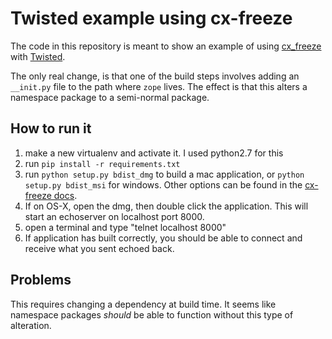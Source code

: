 # Twisted example using cx-freeze

The code in this repository is meant to show an example of using  [cx_freeze](https://bitbucket.org/anthony_tuininga/cx_freeze) with [Twisted](https://twistedmatrix.com/trac/).

The only real change, is that one of the build steps involves adding an ```__init.py``` file to the path where ```zope``` lives.
The effect is that this alters a namespace package to a semi-normal package.

## How to run it

1. make a new virtualenv and activate it. I used python2.7 for this
2. run ```pip install -r requirements.txt```
3. run ```python setup.py bdist_dmg``` to build a mac application, or ```python setup.py bdist_msi``` for windows. Other options can be found in the [cx-freeze docs](http://cx-freeze.readthedocs.org/en/latest/distutils.html).
4. If on OS-X, open the dmg, then double click the application. This will start an echoserver on localhost port 8000.
5. open a terminal and type "telnet localhost 8000"
6. If application has built correctly, you should be able to connect and receive what you sent echoed back.

## Problems
This requires changing a dependency at build time. It seems like namespace packages _should_ be able to function without this type of alteration.
